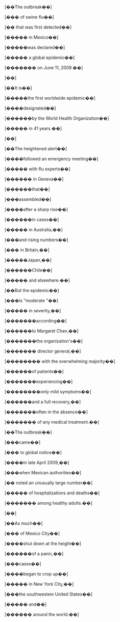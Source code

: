 [��The outbreak��]

[��� of swine flu��]

[�� that was first detected��]

[����� in Mexico��]

[�����was declared��]

[����� a global epidemic��]

[������� on June 11, 2009.��]

[��]

[��It is��]

[�����the first worldwide epidemic��]

[����designated��]

[������by the World Health Organization��]

[����� in 41 years.��]

[��]

[��The heightened alert��]

[����followed an emergency meeting��]

[����� with flu experts��]

[������ in Geneva��]

[������that��]

[���assembled��]

[����after a sharp rise��]

[������in cases��]

[����� in Australia,��]

[���and rising numbers��]

[��� in Britain,��]

[�����Japan,��]

[������Chile��]

[����� and elsewhere.��]

[��But the epidemic��]

[���is "moderate "��]

[����� in severity,��]

[�������according��]

[������to Margaret Chan,��]

[�������the organization's��]

[������� director general,��]

[�������� with the overwhelming majority��]

[������of patients��]

[�������experiencing��]

[��������only mild symptoms��]

[������and a full recovery,��]

[�������often in the absence��]

[������� of any medical treatment.��]

[��The outbreak��]

[���came��]

[��� to global notice��]

[����in late April 2009,��]

[���when Mexican authorities��]

[�� noted an unusually large number��]

[����� of hospitalizations and deaths��]

[������� among healthy adults.��]

[��]

[��As much��]

[��� of Mexico City��]

[����shut down at the height��]

[������of a panic,��]

[���cases��]

[����began to crop up��]

[����� in New York City,��]

[���the southwestem United States��]

[����� and��]

[������ around the world.��]
